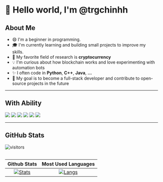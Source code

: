 # 👋 Hello world, I'm @trgchinhh
## About Me
- 😄 I'm a beginner in programming.  
- 🎓 I'm currently learning and building small projects to improve my skills.  
- 🔭 My favorite field of research is **cryptocurrency**
- 💡 I'm curious about how blockchain works and love experimenting with automation bots
- ✨ I often code in **Python**, **C++**, **Java**, **...**  
- 🚀 My goal is to become a full-stack developer and contribute to open-source projects in the future

<!--<p align="left">
  <img src="https://komarev.com/ghpvc/?username=trgchinhh&label=Views&color=blue&style=flat-square" width = 70 alt="trgchinhh" />
</p>-->

--- 

<h2 align = "left">With Ability</h2>
<p align="left">
  <img src="https://img.shields.io/badge/-Python-333?style=for-the-badge&logo=python&logoColor=yellow"/>
  <img src="https://img.shields.io/badge/-C++-333?style=for-the-badge&logo=c%2B%2B&logoColor=blue"/>
  <img src="https://img.shields.io/badge/-HTML-333?style=for-the-badge&logo=html5&logoColor=white"/>
  <img src="https://img.shields.io/badge/-Java-333?style=for-the-badge&logo=java&logoColor=white"/>
  <img src="https://img.shields.io/badge/-Telegram Bot-333?style=for-the-badge&logo=telegram&logoColor=white"/>
  <!--<img src="https://img.shields.io/badge/-APIs-333?style=for-the-badge&logo=linux"/>-->
  <img src="https://img.shields.io/badge/-CMD-333?style=for-the-badge&logo=windows-terminal&logoColor=white"/>
</p>

---

## GitHub Stats

![visitors](https://count.getloli.com/get/@trgchinhh?theme=booru-lewd) 
<div align="left">

<table>
  
| Github Stats | Most Used Languages |
|:-:|:-:|
| [![Stats](https://github-readme-stats.vercel.app/api?username=trgchinhh&show_icons=true&theme=radical&hide=issues,contribs&cache_seconds=3600)](https://github.com/trgchinhh) | [![Langs](https://github-readme-stats.vercel.app/api/top-langs/?username=trgchinhh&layout=compact&theme=radical)](https://github.com/trgchinhh) |

</table>
</div>

<!--<p align="center">
  <a href="https://github.com/trgchinhh">
    <img src="https://fabianocouto-activity-graph.vercel.app/graph/?username=trgchinhh&theme=react-dark" alt="Biểu đồ hoạt động của trgchinhh">
  </a>
</p> -->
